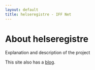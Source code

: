 ```yaml
---
layout: default
title: helseregistre - IFF Net
---
```

<div class="blurb">
	<h1>About helseregistre</h1>
	<p>Explanation and description of the project</p>
	<p>This site also has a <a href="http://{{ site.domain }}/blog/">blog</a>.</p>
</div>
